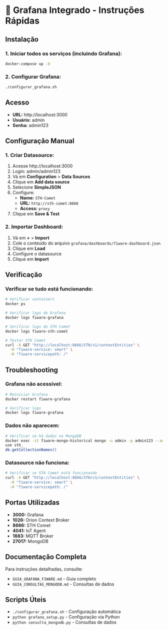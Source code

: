 # 🎨 Grafana Integrado - Instruções Rápidas

## **Instalação**

### **1. Iniciar todos os serviços (incluindo Grafana):**
```bash
docker-compose up -d
```

### **2. Configurar Grafana:**
```bash
./configurar_grafana.sh
```

## **Acesso**

- **URL:** http://localhost:3000
- **Usuário:** admin
- **Senha:** admin123

## **Configuração Manual**

### **1. Criar Datasource:**
1. Acesse http://localhost:3000
2. Login: admin/admin123
3. Vá em **Configuration** > **Data Sources**
4. Clique em **Add data source**
5. Selecione **SimpleJSON**
6. Configure:
   - **Name:** `STH-Comet`
   - **URL:** `http://sth-comet:8666`
   - **Access:** `proxy`
7. Clique em **Save & Test**

### **2. Importar Dashboard:**
1. Vá em **+** > **Import**
2. Cole o conteúdo do arquivo `grafana/dashboards/fiware-dashboard.json`
3. Clique em **Load**
4. Configure o datasource
5. Clique em **Import**

## **Verificação**

### **Verificar se tudo está funcionando:**
```bash
# Verificar containers
docker ps

# Verificar logs do Grafana
docker logs fiware-grafana

# Verificar logs do STH Comet
docker logs fiware-sth-comet

# Testar STH Comet
curl -X GET "http://localhost:8666/STH/v1/contextEntities" \
  -H "fiware-service: smart" \
  -H "fiware-servicepath: /"
```

## **Troubleshooting**

### **Grafana não acessível:**
```bash
# Reiniciar Grafana
docker restart fiware-grafana

# Verificar logs
docker logs fiware-grafana
```

### **Dados não aparecem:**
```bash
# Verificar se há dados no MongoDB
docker exec -it fiware-mongo-historical mongo -u admin -p admin123 --authenticationDatabase admin
use sth_
db.getCollectionNames()
```

### **Datasource não funciona:**
```bash
# Verificar se STH Comet está funcionando
curl -X GET "http://localhost:8666/STH/v1/contextEntities" \
  -H "fiware-service: smart" \
  -H "fiware-servicepath: /"
```

## **Portas Utilizadas**

- **3000:** Grafana
- **1026:** Orion Context Broker
- **8666:** STH Comet
- **4041:** IoT Agent
- **1883:** MQTT Broker
- **27017:** MongoDB

## **Documentação Completa**

Para instruções detalhadas, consulte:
- `GUIA_GRAFANA_FIWARE.md` - Guia completo
- `GUIA_CONSULTAS_MONGODB.md` - Consultas de dados

## **Scripts Úteis**

- `./configurar_grafana.sh` - Configuração automática
- `python grafana_setup.py` - Configuração via Python
- `python consulta_mongodb.py` - Consultas de dados 